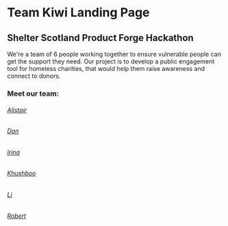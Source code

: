 # Team Kiwi Landing Page
## Shelter Scotland Product Forge Hackathon

We're a team of 6 people working together to ensure vulnerable people can get the support they need. Our project is to develop a public engagement tool for homeless charities, that would help them raise awareness and connect to donors.

### Meet our team:

###### [Alistair](https://twitter.com/pirrieall)
###### [Dan](https://twitter.com/pestodan)
###### [Irina](https://twitter.com/IrinaPreda)
###### [Khushboo](https://twitter.com/sy2yp)
###### [Li](https://twitter.com/rhapsody_inred)
###### [Robert](https://twitter.com/rwohutchison)


